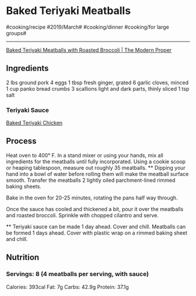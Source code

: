 # Baked Teriyaki Meatballs
#cooking/recipe #2019/March# #cooking/dinner #cooking/for large groups#
- - - -
[Baked Teriyaki Meatballs with Roasted Broccoli | The Modern Proper](https://themodernproper.com/posts/baked-teriyaki-meatballs-with-roasted-broccoli)

## Ingredients
2 lbs ground pork
4 eggs
1 tbsp fresh ginger, grated
6 garlic cloves, minced
1 cup panko bread crumbs
3 scallions light and dark parts, thinly sliced
1 tsp salt

### Teriyaki Sauce
[Baked Teriyaki Chicken](bear://x-callback-url/open-note?id=8D175515-CCD8-4D81-BD14-159EE3043FC1-1975-0000114BF752492E)

## Process
Heat oven to 400° F. In a stand mixer or using your hands, mix all ingredients for the meatballs until fully incorporated. Using a cookie scoop or heaping tablespoon, measure out roughly 35 meatballs. ** Dipping your hand into a bowl of water before rolling them will make the meatball surface smooth. Transfer the meatballs  2 lightly oiled parchment-lined rimmed baking sheets.

Bake in the oven for 20-25 minutes, rotating the pans half way through.

Once the sauce has cooled and thickened a bit, pour it over the meatballs and roasted broccoli. Sprinkle with chopped cilantro and serve.

** Teriyaki sauce can be made 1 day ahead. Cover and chill. Meatballs can be formed 1 days ahead. Cover with plastic wrap on a rimmed baking sheet and chill.

## Nutrition
### Servings: 8 (4 meatballs per serving, with sauce)
Calories: 393cal
Fat: 7g
Carbs: 42.9g
Protein: 37.1g